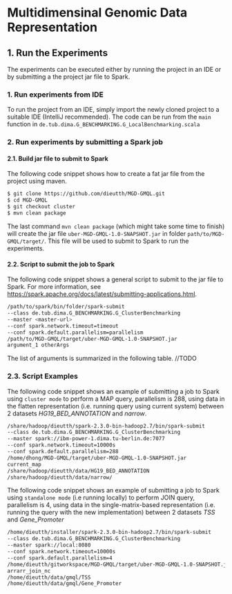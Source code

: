 # Multidimensinal Genomic Data Representation

## 1. Run the Experiments
The experiments can be executed either by running the project in an IDE or by submitting a the project jar file to Spark.

### 1. Run experiments from IDE
To run the project from an IDE, simply import the newly cloned project to a suitable IDE (IntelliJ recommended). The code can be run from the `main` function in `de.tub.dima.G_BENCHMARKING.G_LocalBenchmarking.scala`

### 2. Run experiments by submitting a Spark job

#### 2.1. Build jar file to submit to Spark
The following code snippet shows how to create a fat jar file from the project using maven.
```sh
$ git clone https://github.com/dieutth/MGD-GMQL.git
$ cd MGD-GMQL
$ git checkout cluster
$ mvn clean package
```
The last command `mvn clean package` (which might take some time to finish) will create the jar file `uber-MGD-GMQL-1.0-SNAPSHOT.jar` in folder `path/to/MGD-GMQL/target/`. This file will be used to submit to Spark to run the experiments.
#### 2.2. Script to submit the job to Spark
The following code snippet shows a general script to submit to the jar file to Spark. For more information, see https://spark.apache.org/docs/latest/submitting-applications.html. 
```sh
/path/to/spark/bin/folder/spark-submit 
--class de.tub.dima.G_BENCHMARKING.G_ClusterBenchmarking 
--master <master-url>
--conf spark.network.timeout=timeout 
--conf spark.default.parallelism=parallelism
/path/to/MGD-GMQL/target/uber-MGD-GMQL-1.0-SNAPSHOT.jar
argument_1 otherArgs
```

The list of arguments is summarized in the following table.
//TODO

### 2.3. Script Examples
The following code snippet shows an example of submitting a job to Spark using `cluster mode` to perform a MAP query, parallelism is 288, using data in the flatten representation (i.e. running query using current system) between 2 datasets *HG19_BED_ANNOTATION* and *narrow*.
```sh
/share/hadoop/dieutth/spark-2.3.0-bin-hadoop2.7/bin/spark-submit 
--class de.tub.dima.G_BENCHMARKING.G_ClusterBenchmarking 
--master spark://ibm-power-1.dima.tu-berlin.de:7077 
--conf spark.network.timeout=10000s 
--conf spark.default.parallelism=288 
/home/dhong/MGD-GMQL/target/uber-MGD-GMQL-1.0-SNAPSHOT.jar
current_map 
/share/hadoop/dieutth/data/HG19_BED_ANNOTATION 
/share/hadoop/dieutth/data/narrow/
```
The following code snippet  shows an example of submitting a job to Spark using `standalone mode` (i.e running locally) to perform JOIN query, parallelism is 4, using data in the single-matrix-based representation (i.e. running the query with the new implementation) between 2 datasets *TSS* and *Gene_Promoter*
```sh
/home/dieutth/installer/spark-2.3.0-bin-hadoop2.7/bin/spark-submit 
--class de.tub.dima.G_BENCHMARKING.G_ClusterBenchmarking 
--master spark://local:8080
--conf spark.network.timeout=10000s 
--conf spark.default.parallelism=4 
/home/dieutth/gitworkspace/MGD-GMQL/target/uber-MGD-GMQL-1.0-SNAPSHOT.jar
arrarr_join_nc 
/home/dieutth/data/gmql/TSS
/home/dieutth/data/gmql/Gene_Promoter
```
